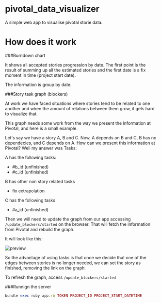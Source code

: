 pivotal_data_visualizer
=======================

A simple web app to visualise pivotal storie data.

How does it work
================

###Burndown chart

It shows all accepted stories progression by date. The first point is the result
of summing up all the estimated stories and the first date is a fix moment in time
(project start date).

The information is group by date.

###Story task graph (blockers)

At work we have faced situations where stories tend to be related to one another and when the amount of relations between them grow, it gets hard to visualize that.

This graph needs some work from the way we present the information at Pivotal, and here is a small example.

Let's say we have a story A, B and C. Now, A depends on B and C, B has no dependecies, and C depends on A. How can we present this information at Pivotal? Well my answer was Tasks:

A has the following tasks:
* #b_id (unfinished)
* #c_id (unfinished)

B has other non story related tasks
* fix extrapolation

C has the following tasks
* #a_id (unfinished)

Then we will need to update the graph from our app accessing `/update_blockers/started` on the browser. That will fetch the information from Pivotal and rebuild the graph.

It will look like this:

![preview](http://i.imgur.com/DWZ70qO.png)

So the advantage of using tasks is that once we decide that one of the edges between stories is no longer needed, we can set the story as finished, removing the link on the graph.

To refresh the graph, access `/update_blockers/started`

###Runnign the server

```ruby
bundle exec ruby app.rb TOKEN PROJECT_ID PROJECT_START_DATETIME
```
